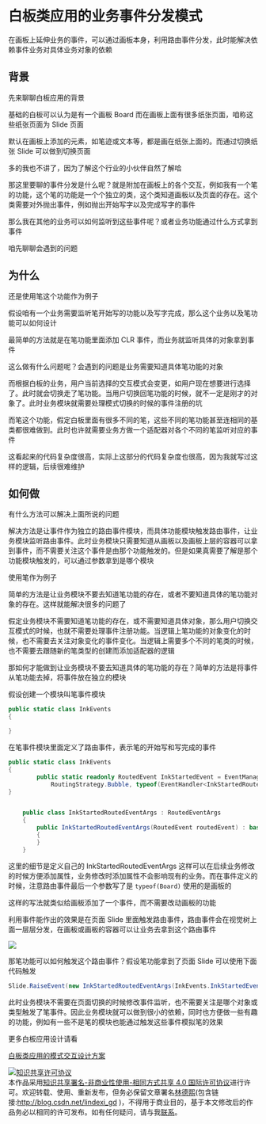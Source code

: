 
# 白板类应用的业务事件分发模式

在画板上延伸业务的事件，可以通过画板本身，利用路由事件分发，此时能解决依赖事件业务对具体业务对象的依赖

<!--more-->


<!-- CreateTime:6/23/2020 8:39:32 AM -->

<!-- 发布 -->

## 背景

先来聊聊白板应用的背景

基础的白板可以认为是有一个画板 Board 而在画板上面有很多纸张页面，咱称这些纸张页面为 Slide 页面

默认在画板上添加的元素，如笔迹或文本等，都是画在纸张上面的。而通过切换纸张 Slide 可以做到切换页面

多的我也不讲了，因为了解这个行业的小伙伴自然了解哈

那这里要聊的事件分发是什么呢？就是附加在画板上的各个交互，例如我有一个笔的功能，这个笔的功能是一个个独立的类，这个类知道画板以及页面的存在。这个类需要对外抛出事件，例如抛出开始写字以及完成写字的事件

那么我在其他的业务可以如何监听到这些事件呢？或者业务功能通过什么方式拿到事件

咱先聊聊会遇到的问题

## 为什么

还是使用笔这个功能作为例子

假设咱有一个业务需要监听笔开始写的功能以及写字完成，那么这个业务以及笔功能可以如何设计

最简单的方法就是在笔功能里面添加 CLR 事件，而业务就监听具体的对象拿到事件

这么做有什么问题呢？会遇到的问题是业务需要知道具体笔功能的对象

而根据白板的业务，用户当前选择的交互模式会变更，如用户现在想要进行选择了。此时就会切换走了笔功能。当用户切换回笔功能的时候，就不一定是刚才的对象了。此时业务模块就需要处理模式切换的时候的事件注册的坑

而笔这个功能，假定白板里面有很多不同的笔，这些不同的笔功能甚至连相同的基类都很难做到。此时也许就需要业务方做一个适配器对各个不同的笔监听对应的事件

这看起来的代码复杂度很高，实际上这部分的代码复杂度也很高，因为我就写过这样的逻辑，后续很难维护

## 如何做

有什么方法可以解决上面所说的问题

解决方法是让事件作为独立的路由事件模块，而具体功能模块触发路由事件，让业务模块监听路由事件。此时业务模块只需要知道从画板以及画板上层的容器可以拿到事件，而不需要关注这个事件是由那个功能触发的。但是如果真需要了解是那个功能模块触发的，可以通过参数拿到是哪个模块

使用笔作为例子

简单的方法是让业务模块不要去知道笔功能的存在，或者不要知道具体的笔功能对象的存在。这样就能解决很多的问题了

假定业务模块不需要知道笔功能的存在，或不需要知道具体对象，那么用户切换交互模式的时候，也就不需要处理事件注册功能。当逻辑上笔功能的对象变化的时候，也不需要去关注对象变化的事件变化。当逻辑上需要多个不同的笔类的时候，也不需要去跟随新的笔类型的创建而添加适配器的逻辑

那如何才能做到让业务模块不要去知道具体的笔功能的存在？简单的方法是将事件从笔功能去掉，将事件放在独立的模块

假设创建一个模块叫笔事件模块

```csharp
public static class InkEvents
{

}
```

在笔事件模块里面定义了路由事件，表示笔的开始写和写完成的事件

```csharp
public static class InkEvents
{
        public static readonly RoutedEvent InkStartedEvent = EventManager.RegisterRoutedEvent("InkStarted",
            RoutingStrategy.Bubble, typeof(EventHandler<InkStartedRoutedEventArgs>), typeof(Board));
}


    public class InkStartedRoutedEventArgs : RoutedEventArgs
    {
        public InkStartedRoutedEventArgs(RoutedEvent routedEvent) : base(routedEvent)
        {
        }
    }
```

这里的细节是定义自己的 InkStartedRoutedEventArgs 这样可以在后续业务修改的时候方便添加属性，业务修改时添加属性不会影响现有的业务。而在事件定义的时候，注意路由事件最后一个参数写了是 `typeof(Board)` 使用的是画板的

这样的写法就类似给画板添加了一个事件，而不需要改动画板的功能

利用事件能作出的效果是在页面 Slide 里面触发路由事件，路由事件会在视觉树上面一层层分发，在画板或画板的容器可以让业务去拿到这个路由事件

<!-- ![](image/白板类应用的业务事件分发模式/白板类应用的业务事件分发模式0.png) -->

![](http://image.acmx.xyz/lindexi%2F202062385428340.jpg)

那笔功能可以如何触发这个路由事件？假设笔功能拿到了页面 Slide 可以使用下面代码触发

```csharp
Slide.RaiseEvent(new InkStartedRoutedEventArgs(InkEvents.InkStartedEvent));
```

此时业务模块不需要在页面切换的时候修改事件监听，也不需要关注是哪个对象或类型触发了笔事件。因此业务模块就可以做到很小的依赖，同时也方便做一些有趣的功能，例如有一些不是笔的模块也能通过触发这些事件模拟笔的效果

更多白板应用设计请看

[白板类应用的模式交互设计方案](https://blog.lindexi.com/post/%E7%99%BD%E6%9D%BF%E7%B1%BB%E5%BA%94%E7%94%A8%E7%9A%84%E6%A8%A1%E5%BC%8F%E4%BA%A4%E4%BA%92%E8%AE%BE%E8%AE%A1%E6%96%B9%E6%A1%88.html )





<a rel="license" href="http://creativecommons.org/licenses/by-nc-sa/4.0/"><img alt="知识共享许可协议" style="border-width:0" src="https://licensebuttons.net/l/by-nc-sa/4.0/88x31.png" /></a><br />本作品采用<a rel="license" href="http://creativecommons.org/licenses/by-nc-sa/4.0/">知识共享署名-非商业性使用-相同方式共享 4.0 国际许可协议</a>进行许可。欢迎转载、使用、重新发布，但务必保留文章署名[林德熙](http://blog.csdn.net/lindexi_gd)(包含链接:http://blog.csdn.net/lindexi_gd )，不得用于商业目的，基于本文修改后的作品务必以相同的许可发布。如有任何疑问，请与我[联系](mailto:lindexi_gd@163.com)。